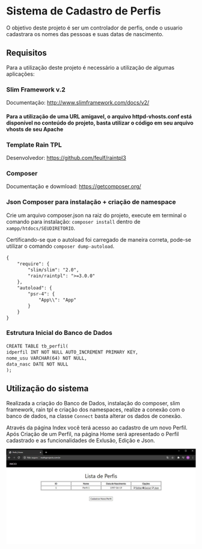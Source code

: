# Sistema de Cadastro de Perfis
O objetivo deste projeto é ser um controlador de perfis, onde o usuario cadastrara os nomes das pessoas e suas datas de nascimento.

## Requisitos
Para a utilização deste projeto é necessário a utilização de algumas aplicações:

### Slim Framework v.2
Documentação: http://www.slimframework.com/docs/v2/

#### Para a utilização de uma URL amigavel, o arquivo httpd-vhosts.conf está disponível no conteúdo do projeto, basta utilizar o código em seu arquivo vhosts de seu Apache

### Template Rain TPL
Desenvolvedor: https://github.com/feulf/raintpl3

### Composer 
Documentação e dowmload: https://getcomposer.org/

### Json Composer para instalação + criação de namespace
Crie um arquivo composer.json na raiz do projeto, execute em terminal o comando para instalação: ```composer install``` dentro de ```xampp/htdocs/SEUDIRETORIO```.

Certificando-se que o autoload foi carregado de maneira correta, pode-se utilizar o comando ```composer dump-autoload```.
```
{
    "require": {
        "slim/slim": "2.0",
        "rain/raintpl": ">=3.0.0"
    },
    "autoload": {
        "psr-4": {
            "App\\": "App"
        }
    }
}
```
### Estrutura Inicial do Banco de Dados
```
CREATE TABLE tb_perfil(
idperfil INT NOT NULL AUTO_INCREMENT PRIMARY KEY,
nome_usu VARCHAR(64) NOT NULL,
data_nasc DATE NOT NULL
);
```

## Utilização do sistema
Realizada a criação do Banco de Dados, instalação do composer, slim framework, rain tpl e criação dos namespaces, realize a conexão com o banco de dados, na classe ```Connect``` basta alterar os dados de conexão.

Através da página Index você terá acesso ao cadastro de um novo Perfil. Após Criação de um Perfil, na página Home será apresentado o Perfil cadastrado e as funcionalidades de Exlusão, Edição e Json.

![Imagem Perfil](https://github.com/MatheusVMSantiago/Desafio/blob/master/App/Image_perfil/HomePerfil.JPG)

